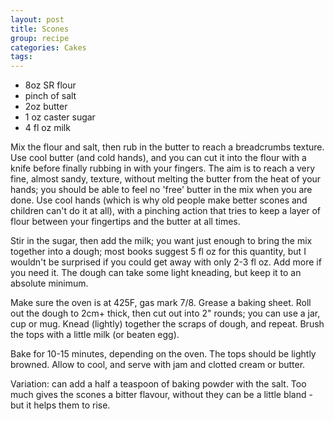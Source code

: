 ```yaml
---
layout: post
title: Scones
group: recipe
categories: Cakes
tags: 
---
```



- 8oz SR flour
- pinch of salt
- 2oz butter
- 1 oz caster sugar
- 4 fl oz milk

Mix the flour and salt, then rub in the butter to reach a breadcrumbs texture.  Use cool butter (and cold hands), and you can cut it into the flour with a knife before finally rubbing in with your fingers.  The aim is to reach a very fine, almost sandy, texture, without melting the butter from the heat of your hands; you should be able to feel no 'free' butter in the mix when you are done.  Use cool hands (which is why old people make better scones and children can't do it at all), with a pinching action that tries to keep a layer of flour between your fingertips and the butter at all times.  

Stir in the sugar, then add the milk; you want just enough to bring the mix together into a dough; most books suggest 5 fl oz for this quantity, but I wouldn't be surprised if you could get away with only 2-3 fl oz.  Add more if you need it.  The dough can take some light kneading, but keep it to an absolute minimum.

Make sure the oven is at 425F, gas mark 7/8.  Grease a baking sheet.  Roll out the dough to 2cm+ thick, then cut out into 2" rounds; you can use a jar, cup or mug.  Knead (lightly) together the scraps of dough, and repeat.  Brush the tops with a little milk (or beaten egg).

Bake for 10-15 minutes, depending on the oven.  The tops should be lightly browned.  Allow to cool, and serve with jam and clotted cream or butter.

Variation: can add a half a teaspoon of baking powder with the salt.  Too much gives the scones a bitter flavour, without they can be a little bland - but it helps them to rise.
